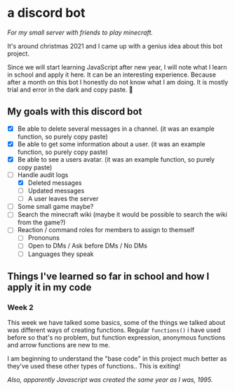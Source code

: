 # a discord bot

*For my small server with friends to play minecraft.*

It's around christmas 2021 and I came up with a genius idea about this bot project. 

Since we will start learning JavaScript after new year, I will note what I learn in school and apply it here. It can be an interesting experience. Because after a month on this bot I honestly do not know what I am doing. It is mostly trial and error in the dark and copy paste. 🙈


## My goals with this discord bot

- [x] Be able to delete several messages in a channel. (it was an example function, so purely copy paste)
- [x] Be able to get some information about a user. (it was an example function, so purely copy paste)
- [x] Be able to see a users avatar. (it was an example function, so purely copy paste)
- [ ] Handle audit logs
    - [x] Deleted messages
    - [ ] Updated messages
    - [ ] A user leaves the server
- [ ] Some small game maybe?
- [ ] Search the minecraft wiki (maybe it would be possible to search the wiki from the game?) 
- [ ] Reaction / command roles for members to assign to themself
    - [ ] Prononuns
    - [ ] Open to DMs / Ask before DMs / No DMs
    - [ ] Languages they speak

## Things I've learned so far in school and how I apply it in my code

### Week 2

This week we have talked some basics, some of the things we talked about was different ways of creating functions. Regular `functions()` i have used before so that's no problem, but function expression, anonymous functions and arrow functions are new to me.

I am beginning to understand the "base code" in this project much better as they've used these other types of functions.. This is exiting!

*Also, apparently Javascript was created the same year as I was, 1995.*
